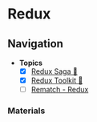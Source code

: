 # Redux

## Navigation

- **Topics**
  - [x] [Redux Saga 📂](./topics/redux-saga/readme.md)
  - [x] [Redux Toolkit 📂](./topics/redux-toolkit/readme.md)
  - [ ] [Rematch - Redux](https://rematchjs.org/)

### Materials
